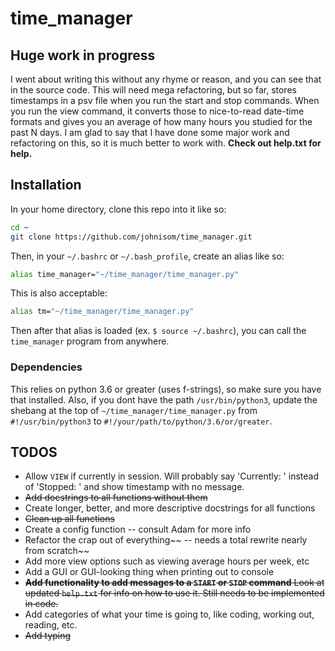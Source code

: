 # time_manager

## Huge work in progress

I went about writing this without any rhyme or reason,
and you can see that in the source code.
This will need mega refactoring, but so far, stores timestamps in
a psv file when you run the start and stop commands. When you run
the view command, it converts those to nice-to-read date-time formats
and gives you an average of how many hours you studied for the past
N days.
I am glad to say that I have done some major work and refactoring on this,
so it is much better to work with.
__Check out help.txt for help.__

## Installation

In your home directory, clone this repo into it like so:

```bash
cd ~
git clone https://github.com/johnisom/time_manager.git
```

Then, in your `~/.bashrc` or `~/.bash_profile`, create an alias
like so:

```bash
alias time_manager="~/time_manager/time_manager.py"
```

This is also acceptable:

```bash
alias tm="~/time_manager/time_manager.py"
```

Then after that alias is loaded (ex. `$ source ~/.bashrc`), you can call the
`time_manager` program from anywhere.

### Dependencies

This relies on python 3.6 or greater (uses f-strings), so make sure you have that installed.
Also, if you dont have the path `/usr/bin/python3`, update the shebang at the top of
`~/time_manager/time_manager.py` from `#!/usr/bin/python3` to `#!/your/path/to/python/3.6/or/greater`.

## TODOS

* Allow `VIEW` if currently in session. Will probably say 'Currently: ' instead
  of 'Stopped: ' and show timestamp with no message.
* ~~Add docstrings to all functions without them~~
* Create longer, better, and more descriptive docstrings for all functions
* ~~Clean up all functions~~
* Create a config function -- consult Adam for more info
* Refactor the crap out of everything~~ -- needs a total rewrite nearly from scratch~~
* Add more view options such as viewing average hours per week, etc
* Add a GUI or GUI-looking thing when printing out to console
* ~~__Add functionality to add messages to a `START` or `STOP` command__
  Look at updated `help.txt` for info on how to use it. Still needs to be implemented
  in code.~~
* Add categories of what your time is going to, like coding, working out,
  reading, etc.
* ~~Add typing~~
